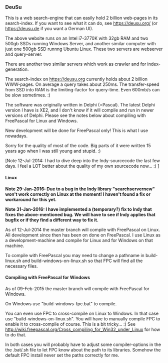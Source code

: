 ### DeuSu

This is a web search-engine that can easily hold 2 billion web-pages
in its search-index. If you want to see what it can do, see
https://deusu.org/ (or https://deusu.de if you want a German UI).


The above website runs on an Intel i7-3770K with 32gb RAM and two 500gb SSDs
running Windows Server, and another similar computer with just one 500gb SSD
runnng Ubuntu Linux. These two servers are webserver and query-server.

There are another two similar servers which work as crawler and for
index-generation.

The search-index on https://deusu.org currently holds about 2 billion WWW-pages.
On average a query takes about 250ms. The transfer-speed from SSD into
RAM is the limiting-factor for query-time. Even 600mb/s can be slow sometimes. :)

The software was originally written in Delphi (=Pascal). The latest Delphi
version I have is XE2, and I don't know if it will compile and run in newer
versions of Delphi. Please see the notes below about compiling with FreePascal
for Linux and Windows.

New development will be done for FreePascal only! This is what I use nowadays.

Sorry for the quality of most of the code. Big parts of it were written
15 years ago when I was still young and stupid. :)

[Note 12-Jul-2014: I had to dive deep into the Indy-sourcecode the last few days.
I feel a LOT better about the quality of my own sourcecode now... :) ]

#### Linux

**Note 29-Jan-2016: Due to a bug in the Indy library "searchservernew" won't work correctly on Linux
at the moment! I haven't found a fix or workaround for this yet.**

**Note 31-Jan-2016: I have implemented a (temporary?) fix to Indy that fixes
the above-mentioned bug. We will have to see if Indy applies that bugfix
or if they find a different way to fix it.**

As of 12-Jul-2014 the master branch will compile with FreePascal on Linux.
All development since then has been on done on FreePascal. I use Linux as a
development-machine and compile for Linux and for Windows on that machine.

To compile with FreePascal you may need to change a pathname in build-linux.sh
and build-windows-on-linux.sh so that FPC will find all the necessary files.

#### Compiling with FreePascal for Windows

As of 09-Feb-2015 the master branch will compile with FreePascal for Windows.

On Windows use "build-windows-fpc.bat" to compile.

You can even use FPC to cross-compile on Linux to Windows. In that case use
"build-windows-on-linux.sh". You will have to manually compile FPC to enable
it to cross-compile of course. This is a bit tricky... :)
See http://wiki.freepascal.org/Cross_compiling_for_Win32_under_Linux
for how to do that.

In both cases you will probably have to adjust some compiler-options
in the the .bat/.sh file to let FPC know about the path to its libraries.
Somehow the default FPC install never set the paths correctly for me.
